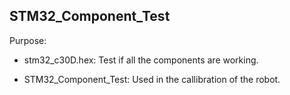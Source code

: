 ## STM32_Component_Test

Purpose:
- stm32_c30D.hex:
Test if all the components are working. 

- STM32_Component_Test:
Used in the callibration of the robot.